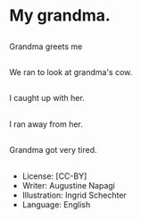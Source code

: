 # My grandma.

##
Grandma greets me

##
We ran to look at grandma's cow.

##
I caught up with her.

##
I ran away from her.

##
Grandma got very tired.

##
* License: [CC-BY]
* Writer: Augustine Napagi
* Illustration: Ingrid Schechter
* Language: English
